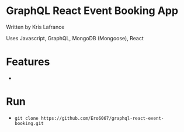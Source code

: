 # GraphQL React Event Booking App

Written by Kris Lafrance

Uses Javascript, GraphQL, MongoDB (Mongoose), React

# Features

-

# Run

- `git clone https://github.com/Ero6067/graphql-react-event-booking.git`

